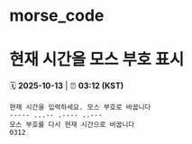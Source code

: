 # morse_code
# 현재 시간을 모스 부호 표시
<!-- MORSE_TIME_START -->
🗓️ **2025-10-13** | ⏰ **03:12 (KST)**

```
현재 시간을 입력하세요. 모스 부호로 바꿉니다
----- ...-- .---- ..---
모스 부호를 다시 현재 시간으로 바꿉니다
0312
```
<!-- MORSE_TIME_END -->
